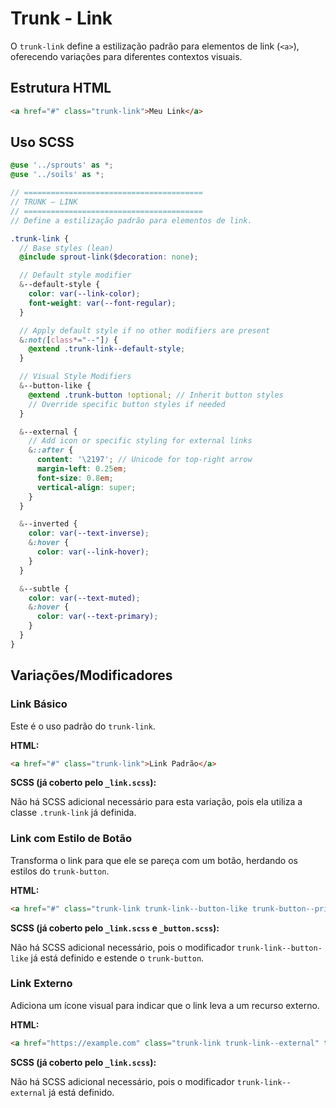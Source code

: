 # Trunk - Link

O `trunk-link` define a estilização padrão para elementos de link (`<a>`), oferecendo variações para diferentes contextos visuais.

## Estrutura HTML

```html
<a href="#" class="trunk-link">Meu Link</a>
```

## Uso SCSS

```scss
@use '../sprouts' as *;
@use '../soils' as *;

// ========================================
// TRUNK — LINK
// ========================================
// Define a estilização padrão para elementos de link.

.trunk-link {
  // Base styles (lean)
  @include sprout-link($decoration: none);

  // Default style modifier
  &--default-style {
    color: var(--link-color);
    font-weight: var(--font-regular);
  }

  // Apply default style if no other modifiers are present
  &:not([class*="--"]) {
    @extend .trunk-link--default-style;
  }

  // Visual Style Modifiers
  &--button-like {
    @extend .trunk-button !optional; // Inherit button styles
    // Override specific button styles if needed
  }

  &--external {
    // Add icon or specific styling for external links
    &::after {
      content: '\2197'; // Unicode for top-right arrow
      margin-left: 0.25em;
      font-size: 0.8em;
      vertical-align: super;
    }
  }

  &--inverted {
    color: var(--text-inverse);
    &:hover {
      color: var(--link-hover);
    }
  }

  &--subtle {
    color: var(--text-muted);
    &:hover {
      color: var(--text-primary);
    }
  }
}
```

## Variações/Modificadores

### Link Básico

Este é o uso padrão do `trunk-link`.

**HTML:**

```html
<a href="#" class="trunk-link">Link Padrão</a>
```

**SCSS (já coberto pelo `_link.scss`):**

Não há SCSS adicional necessário para esta variação, pois ela utiliza a classe `.trunk-link` já definida.

### Link com Estilo de Botão

Transforma o link para que ele se pareça com um botão, herdando os estilos do `trunk-button`.

**HTML:**

```html
<a href="#" class="trunk-link trunk-link--button-like trunk-button--primary">Link como Botão</a>
```

**SCSS (já coberto pelo `_link.scss` e `_button.scss`):**

Não há SCSS adicional necessário, pois o modificador `trunk-link--button-like` já está definido e estende o `trunk-button`.

### Link Externo

Adiciona um ícone visual para indicar que o link leva a um recurso externo.

**HTML:**

```html
<a href="https://example.com" class="trunk-link trunk-link--external" target="_blank">Visitar Exemplo</a>
```

**SCSS (já coberto pelo `_link.scss`):**

Não há SCSS adicional necessário, pois o modificador `trunk-link--external` já está definido.

